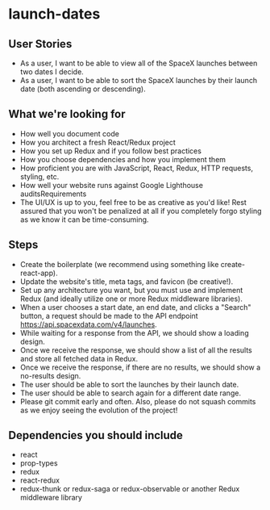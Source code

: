 # launch-dates

## User Stories
- As a user, I want to be able to view all of the SpaceX launches between two dates I decide.
- As a user, I want to be able to sort the SpaceX launches by their launch date (both ascending or descending).

## What we're looking for
- How well you document code
- How you architect a fresh React/Redux project
- How you set up Redux and if you follow best practices
- How you choose dependencies and how you implement them
- How proficient you are with JavaScript, React, Redux, HTTP requests, styling, etc.
- How well your website runs against Google Lighthouse auditsRequirements
- The UI/UX is up to you, feel free to be as creative as you'd like! Rest assured that you won't be penalized at all if you completely forgo styling as we know it can be time-consuming.

## Steps
- Create the boilerplate (we recommend using something like create-react-app).
- Update the website's title, meta tags, and favicon (be creative!).
- Set up any architecture you want, but you must use and implement Redux (and ideally utilize one or more Redux middleware libraries).
- When a user chooses a start date, an end date, and clicks a "Search" button, a request should be made to the API endpoint https://api.spacexdata.com/v4/launches.
- While waiting for a response from the API, we should show a loading design.
- Once we receive the response, we should show a list of all the results and store all fetched data in Redux.
- Once we receive the response, if there are no results, we should show a no-results design.
- The user should be able to sort the launches by their launch date.
- The user should be able to search again for a different date range.
- Please git commit early and often. Also, please do not squash commits as we enjoy seeing the evolution of the project!


## Dependencies you should include
- react
- prop-types
- redux
- react-redux
- redux-thunk or redux-saga or redux-observable or another Redux middleware library
